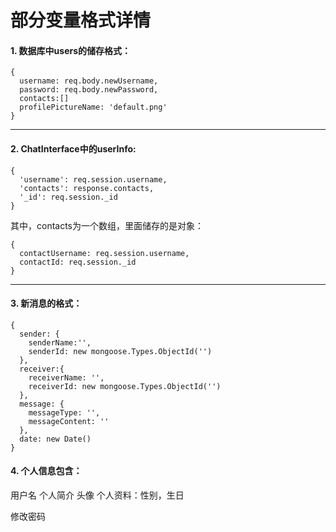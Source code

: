 # 部分变量格式详情

#### 1. 数据库中users的储存格式：
```
{
  username: req.body.newUsername,
  password: req.body.newPassword,
  contacts:[]
  profilePictureName: 'default.png'
}
```

---

#### 2. ChatInterface中的userInfo:
```
{
  'username': req.session.username,
  'contacts': response.contacts,
  '_id': req.session._id
}
```

其中，contacts为一个数组，里面储存的是对象：
```
{
  contactUsername: req.session.username,
  contactId: req.session._id
}
```

---

#### 3. 新消息的格式：
```
{
  sender: {
    senderName:'',
    senderId: new mongoose.Types.ObjectId('')
  },
  receiver:{
    receiverName: '',
    receiverId: new mongoose.Types.ObjectId('')
  },
  message: {
    messageType: '',
    messageContent: ''
  },
  date: new Date()
}
```

#### 4. 个人信息包含：
用户名
个人简介
头像
个人资料：性别，生日

修改密码

